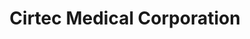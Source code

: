 ---
title: "Cirtec Medical Corporation"
url: /los-gatos/cirtec-medical-corporation/
shop: Sanitätshaus
---